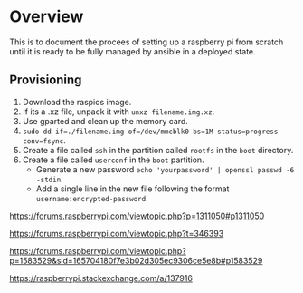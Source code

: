 # Overview

This is to document the procees of setting up a raspberry pi from scratch until it is ready to be fully managed by ansible in a deployed state.

## Provisioning

1. Download the raspios image.
2. If its a .xz file, unpack it with `unxz filename.img.xz`.
3. Use gparted and clean up the memory card.
4. `sudo dd if=./filename.img of=/dev/mmcblk0 bs=1M status=progress conv=fsync`.
5. Create a file called `ssh` in the partition called `rootfs` in the `boot` directory.
6. Create a file called `userconf` in the `boot` partition.
    - Generate a new password `echo 'yourpassword' | openssl passwd -6 -stdin`.
    - Add a single line in the new file following the format `username:encrypted-password`.

https://forums.raspberrypi.com/viewtopic.php?p=1311050#p1311050

https://forums.raspberrypi.com/viewtopic.php?t=346393

https://forums.raspberrypi.com/viewtopic.php?p=1583529&sid=165704180f7e3b02d305ec9306ce5e8b#p1583529

https://raspberrypi.stackexchange.com/a/137916
